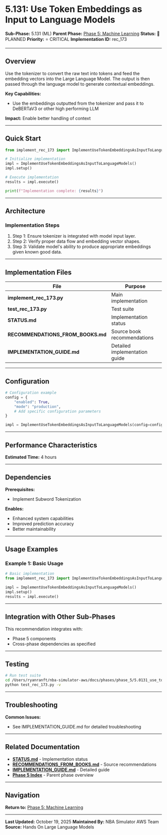 # 5.131: Use Token Embeddings as Input to Language Models

**Sub-Phase:** 5.131 (ML)
**Parent Phase:** [Phase 5: Machine Learning](../PHASE_5_INDEX.md)
**Status:** 🔵 PLANNED
**Priority:** ⭐ CRITICAL
**Implementation ID:** rec_173

---

## Overview

Use the tokenizer to convert the raw text into tokens and feed the embedding vectors into the Large Language Model. The output is then passed through the language model to generate contextual embeddings.

**Key Capabilities:**
- Use the embeddings outputted from the tokenizer and pass it to DeBERTaV3 or other high performing LLM

**Impact:**
Enable better handling of context

---

## Quick Start

```python
from implement_rec_173 import ImplementUseTokenEmbeddingsAsInputToLanguageModels

# Initialize implementation
impl = ImplementUseTokenEmbeddingsAsInputToLanguageModels()
impl.setup()

# Execute implementation
results = impl.execute()

print(f"Implementation complete: {results}")
```

---

## Architecture

### Implementation Steps

1. Step 1: Ensure tokenizer is integrated with model input layer.
2. Step 2: Verify proper data flow and embedding vector shapes.
3. Step 3: Validate model's ability to produce appropriate embeddings given known good data.

---

## Implementation Files

| File | Purpose |
|------|---------|
| **implement_rec_173.py** | Main implementation |
| **test_rec_173.py** | Test suite |
| **STATUS.md** | Implementation status |
| **RECOMMENDATIONS_FROM_BOOKS.md** | Source book recommendations |
| **IMPLEMENTATION_GUIDE.md** | Detailed implementation guide |

---

## Configuration

```python
# Configuration example
config = {
    "enabled": True,
    "mode": "production",
    # Add specific configuration parameters
}

impl = ImplementUseTokenEmbeddingsAsInputToLanguageModels(config=config)
```

---

## Performance Characteristics

**Estimated Time:** 4 hours

---

## Dependencies

**Prerequisites:**
- Implement Subword Tokenization

**Enables:**
- Enhanced system capabilities
- Improved prediction accuracy
- Better maintainability

---

## Usage Examples

### Example 1: Basic Usage

```python
# Basic implementation
from implement_rec_173 import ImplementUseTokenEmbeddingsAsInputToLanguageModels

impl = ImplementUseTokenEmbeddingsAsInputToLanguageModels()
impl.setup()
results = impl.execute()
```

---

## Integration with Other Sub-Phases

This recommendation integrates with:
- Phase 5 components
- Cross-phase dependencies as specified

---

## Testing

```bash
# Run test suite
cd /Users/ryanranft/nba-simulator-aws/docs/phases/phase_5/5.0131_use_token_embeddings_as_input_to_language_models
python test_rec_173.py -v
```

---

## Troubleshooting

**Common Issues:**
- See IMPLEMENTATION_GUIDE.md for detailed troubleshooting

---

## Related Documentation

- **[STATUS.md](STATUS.md)** - Implementation status
- **[RECOMMENDATIONS_FROM_BOOKS.md](RECOMMENDATIONS_FROM_BOOKS.md)** - Source recommendations
- **[IMPLEMENTATION_GUIDE.md](IMPLEMENTATION_GUIDE.md)** - Detailed guide
- **[Phase 5 Index](../PHASE_5_INDEX.md)** - Parent phase overview

---

## Navigation

**Return to:** [Phase 5: Machine Learning](../PHASE_5_INDEX.md)

---

**Last Updated:** October 19, 2025
**Maintained By:** NBA Simulator AWS Team
**Source:** Hands On Large Language Models
